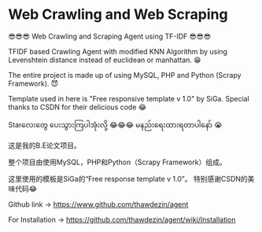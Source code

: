 # Web Crawling and Web Scraping

😎😎😎 Web Crawling and Scraping Agent using TF-IDF 😎😎😎

TFIDF based Crawling Agent with modified KNN Algorithm by using Levenshtein distance instead of euclidean or manhattan. 😁 

The entire project is made up of using MySQL, PHP and Python (Scrapy Framework). 😈

Template used in here is "Free responsive template v 1.0" by SiGa.
Special thanks to CSDN for their delicious code 😂



Starလေးတွေ ပေးသွားကြပါအုံးလို့ 😂😂😂 မနည်းရေးထားရတာပါနော် 😭



这是我的B.E论文项目。

整个项目由使用MySQL，PHP和Python（Scrapy Framework）组成。

这里使用的模板是SiGa的“Free response template v 1.0”。
特别感谢CSDN的美味代码😂


Github link -> https://www.github.com/thawdezin/agent

For Installation -> https://github.com/thawdezin/agent/wiki/Installation
